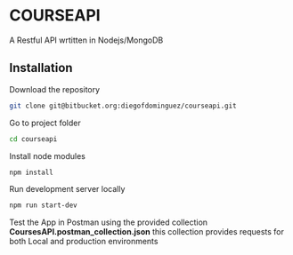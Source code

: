 # COURSEAPI

A Restful API wrtitten in Nodejs/MongoDB

## Installation

Download the repository
```bash
git clone git@bitbucket.org:diegofdominguez/courseapi.git
```

Go to project folder
```bash
cd courseapi
```

Install node modules
```bash
npm install
```

Run development server locally
```bash
npm run start-dev
```

Test the App in Postman using the provided collection **CoursesAPI.postman_collection.json**
this collection provides requests for both Local and production environments
